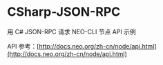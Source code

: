 # CSharp-JSON-RPC
用 C# JSON-RPC 请求 NEO-CLI 节点 API 示例

API 参考：[http://docs.neo.org/zh-cn/node/api.html](http://docs.neo.org/zh-cn/node/api.html)
